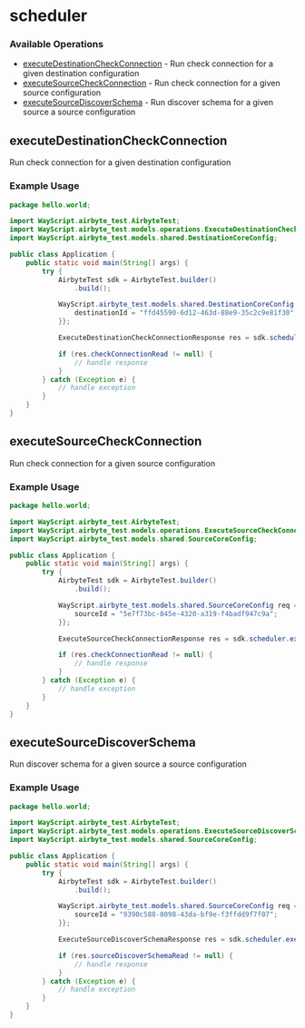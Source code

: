 # scheduler

### Available Operations

* [executeDestinationCheckConnection](#executedestinationcheckconnection) - Run check connection for a given destination configuration
* [executeSourceCheckConnection](#executesourcecheckconnection) - Run check connection for a given source configuration
* [executeSourceDiscoverSchema](#executesourcediscoverschema) - Run discover schema for a given source a source configuration

## executeDestinationCheckConnection

Run check connection for a given destination configuration

### Example Usage

```java
package hello.world;

import WayScript.airbyte_test.AirbyteTest;
import WayScript.airbyte_test.models.operations.ExecuteDestinationCheckConnectionResponse;
import WayScript.airbyte_test.models.shared.DestinationCoreConfig;

public class Application {
    public static void main(String[] args) {
        try {
            AirbyteTest sdk = AirbyteTest.builder()
                .build();

            WayScript.airbyte_test.models.shared.DestinationCoreConfig req = new DestinationCoreConfig("dolor", "90066a6d-2d00-4035-9338-cec086fa21e9", "152cb311-9167-4b8e-bc8d-b03408d6d364") {{
                destinationId = "ffd45590-6d12-463d-88e9-35c2c9e81f30";
            }};            

            ExecuteDestinationCheckConnectionResponse res = sdk.scheduler.executeDestinationCheckConnection(req);

            if (res.checkConnectionRead != null) {
                // handle response
            }
        } catch (Exception e) {
            // handle exception
        }
    }
}
```

## executeSourceCheckConnection

Run check connection for a given source configuration

### Example Usage

```java
package hello.world;

import WayScript.airbyte_test.AirbyteTest;
import WayScript.airbyte_test.models.operations.ExecuteSourceCheckConnectionResponse;
import WayScript.airbyte_test.models.shared.SourceCoreConfig;

public class Application {
    public static void main(String[] args) {
        try {
            AirbyteTest sdk = AirbyteTest.builder()
                .build();

            WayScript.airbyte_test.models.shared.SourceCoreConfig req = new SourceCoreConfig("soluta", "e3e43202-d721-4657-a506-641870d9d21f", "9ad030c4-ecc1-41a0-8364-29068b8502a5") {{
                sourceId = "5e7f73bc-845e-4320-a319-f4badf947c9a";
            }};            

            ExecuteSourceCheckConnectionResponse res = sdk.scheduler.executeSourceCheckConnection(req);

            if (res.checkConnectionRead != null) {
                // handle response
            }
        } catch (Exception e) {
            // handle exception
        }
    }
}
```

## executeSourceDiscoverSchema

Run discover schema for a given source a source configuration

### Example Usage

```java
package hello.world;

import WayScript.airbyte_test.AirbyteTest;
import WayScript.airbyte_test.models.operations.ExecuteSourceDiscoverSchemaResponse;
import WayScript.airbyte_test.models.shared.SourceCoreConfig;

public class Application {
    public static void main(String[] args) {
        try {
            AirbyteTest sdk = AirbyteTest.builder()
                .build();

            WayScript.airbyte_test.models.shared.SourceCoreConfig req = new SourceCoreConfig("voluptatum", "67bc4242-6665-4816-9dca-8ef51fcb4c59", "3ec12cda-ad0e-4c7a-bedb-d80df448a47f") {{
                sourceId = "9390c588-8098-43da-bf9e-f3ffdd9f7f07";
            }};            

            ExecuteSourceDiscoverSchemaResponse res = sdk.scheduler.executeSourceDiscoverSchema(req);

            if (res.sourceDiscoverSchemaRead != null) {
                // handle response
            }
        } catch (Exception e) {
            // handle exception
        }
    }
}
```

